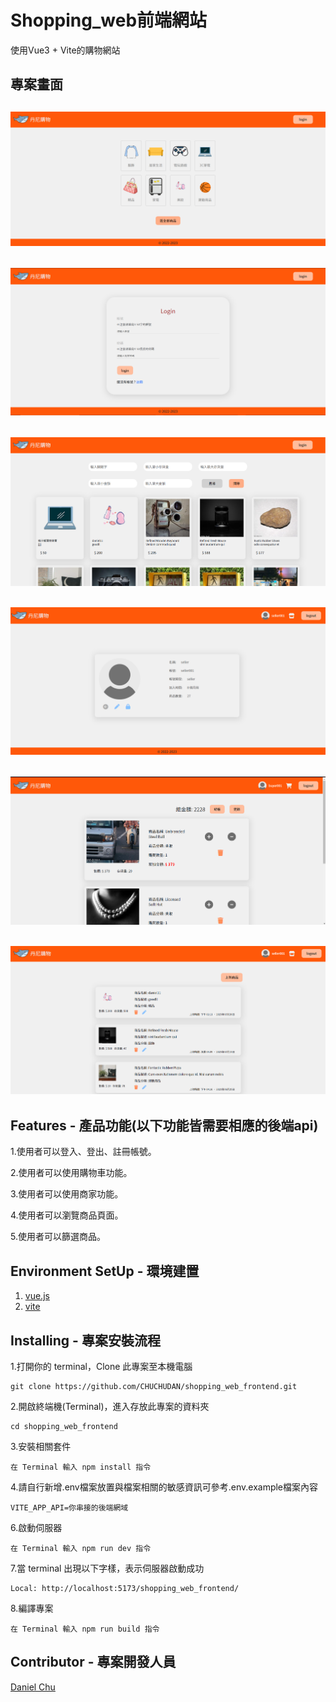 Shopping_web前端網站
====
使用Vue3 + Vite的購物網站

專案畫面
---
![image](https://github.com/CHUCHUDAN/shopping_web_frontend/blob/main/public/home.png)
-------
![image](https://github.com/CHUCHUDAN/shopping_web_frontend/blob/main/public/login.png)
-------
![image](https://github.com/CHUCHUDAN/shopping_web_frontend/blob/main/public/products.png)
-------
![image](https://github.com/CHUCHUDAN/shopping_web_frontend/blob/main/public/profile.png)
-------
![image](https://github.com/CHUCHUDAN/shopping_web_frontend/blob/main/public/shopcar.png)
-------
![image](https://github.com/CHUCHUDAN/shopping_web_frontend/blob/main/public/store.png)
-------
Features - 產品功能(以下功能皆需要相應的後端api)
-----
1.使用者可以登入、登出、註冊帳號。

2.使用者可以使用購物車功能。

3.使用者可以使用商家功能。

4.使用者可以瀏覽商品頁面。

5.使用者可以篩選商品。

Environment SetUp - 環境建置
-----
1. [vue.js](https://cn.vuejs.org/guide/introduction.html)
2. [vite](https://vitejs.dev/)

Installing - 專案安裝流程
----
1.打開你的 terminal，Clone 此專案至本機電腦

    git clone https://github.com/CHUCHUDAN/shopping_web_frontend.git
    
2.開啟終端機(Terminal)，進入存放此專案的資料夾

    cd shopping_web_frontend
    
3.安裝相關套件

    在 Terminal 輸入 npm install 指令
        
4.請自行新增.env檔案放置與檔案相關的敏感資訊可參考.env.example檔案內容

    VITE_APP_API=你串接的後端網域
    
6.啟動伺服器
  
    在 Terminal 輸入 npm run dev 指令
    
7.當 terminal 出現以下字樣，表示伺服器啟動成功

    Local: http://localhost:5173/shopping_web_frontend/

8.編譯專案

    在 Terminal 輸入 npm run build 指令

    
Contributor - 專案開發人員
-----
[Daniel Chu](https://github.com/CHUCHUDAN)

